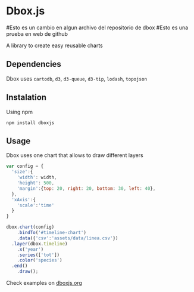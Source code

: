 # Dbox.js
#Esto es un cambio en algun archivo del repositorio de dbox
#Esto es una prueba en web de github

A library to create easy reusable charts

## Dependencies
Dbox uses ```cartodb```, ```d3```, ```d3-queue```, ```d3-tip```, ```lodash```, ```topojson```

## Instalation

Using npm
```
npm install dboxjs
```

## Usage

Dbox uses one chart that allows to draw different layers

```javascript
var config = {
  'size':{
    'width': width,
    'height': 500,
    'margin':{top: 20, right: 20, bottom: 30, left: 40},
  },
  'xAxis':{
    'scale':'time'
  }
}

dbox.chart(config)
    .bindTo('#timeline-chart')
    .data({'csv':'assets/data/linea.csv'})
  .layer(dbox.timeline)
    .x('year')
    .series(['tot'])
    .color('species')
  .end()
    .draw();
```

Check examples on [dboxjs.org](http://dboxjs.org)
